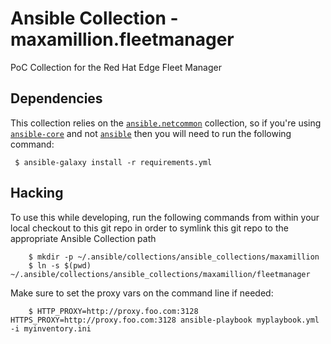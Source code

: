 # Ansible Collection - maxamillion.fleetmanager

PoC Collection for the Red Hat Edge Fleet Manager

## Dependencies

This collection relies on the [`ansible.netcommon`](https://github.com/ansible-collections/ansible.netcommon) collection, so if you're using [`ansible-core`](https://github.com/ansible/ansible) and not [`ansible`](https://pypi.org/project/ansible/) then you will need to run the following command:

     $ ansible-galaxy install -r requirements.yml

## Hacking

To use this while developing, run the following commands from within your local checkout to this git repo in order to symlink this git repo to the appropriate Ansible Collection path

		$ mkdir -p ~/.ansible/collections/ansible_collections/maxamillion
		$ ln -s $(pwd) ~/.ansible/collections/ansible_collections/maxamillion/fleetmanager


Make sure to set the proxy vars on the command line if needed:

		$ HTTP_PROXY=http://proxy.foo.com:3128 HTTPS_PROXY=http://proxy.foo.com:3128 ansible-playbook myplaybook.yml -i myinventory.ini
